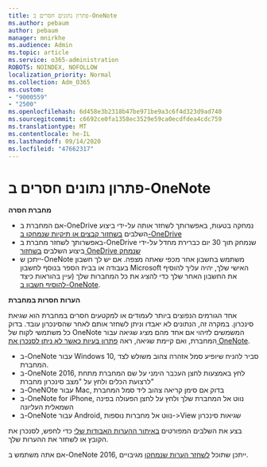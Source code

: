 ```yaml
---
title: פתרון נתונים חסרים ב-OneNote
ms.author: pebaum
author: pebaum
manager: mnirkhe
ms.audience: Admin
ms.topic: article
ms.service: o365-administration
ROBOTS: NOINDEX, NOFOLLOW
localization_priority: Normal
ms.collection: Adm_O365
ms.custom:
- "9000559"
- "2500"
ms.openlocfilehash: 6d458e3b2318b47be971be9a3c6f4d323d9ad740
ms.sourcegitcommit: c6692ce0fa1358ec3529e59ca0ecdfdea4cdc759
ms.translationtype: MT
ms.contentlocale: he-IL
ms.lasthandoff: 09/14/2020
ms.locfileid: "47662317"
---
```

# <a name="resolving-missing-data-in-onenote"></a>פתרון נתונים חסרים ב-OneNote

**מחברת חסרה**

- אם המחברת ב-OneDrive נמחקה בטעות, באפשרותך לשחזר אותה על-ידי ביצוע השלבים [בשחזור קבצים או תיקיות שנמחקו ב-OneDrive](https://support.office.com/article/949ada80-0026-4db3-a953-c99083e6a84f)
- באפשרותך לשחזר מחברת ב-OneDrive שנמחק תוך 30 יום כברירת מחדל על-ידי ביצוע השלבים [בשחזור OneDrive שנמחק](https://docs.microsoft.com/onedrive/restore-deleted-onedrive)
- ייתכן ש-OneNote משתמש בחשבון אחר מכפי שאתה מצפה. אם יש לך חשבון בעבודה או בבית הספר בנוסף לחשבון Microsoft האישי שלך, יהיה עליך להוסיף את החשבון האחר שלך כדי להציג את כל המחברות שלך (עיין בהוראות כיצד [להוסיף חשבון ב-OneNote](https://support.office.com/article/5afff855-54ee-47e4-a773-db048d4ac299).

**הערות חסרות במחברת**

אחד הגורמים הנפוצים ביותר לעמודים או למקטעים חסרים במחברת הוא שגיאת סינכרון. במקרה זה, הנתונים לא יאבדו וניתן לשחזר אותם לאחר שהסינכרון עובד. בדוק כל משתמשי לקוח של OneNote המשמשים לזיהוי אם אחד מהם מציג שגיאה עבור המחברת, ואם קיימת שגיאה, ראה [פתרון בעיות כאשר לא ניתן לסנכרן את OneNote](https://support.office.com/article/299495ef-66d1-448f-90c1-b785a6968d45).

- ב-OneNote עבור Windows 10, סביר להניח שיופיע סמל אזהרה צהוב משולש לצד המחברת.
- ב-OneNote 2016, לחץ באמצעות לחצן העכבר הימני על שם המחברת מתחת לרצועת הכלים ולחץ על "מצב סינכרון מחברת"
- ב-OneNOte עבור Mac, בדוק אם סימן קריאה צהוב ליד סמל המחברת
- ב-OneNote for iPhone, נווט אל המחברת שלך ולחץ על לחצן הפעולה בפינה השמאלית העליונה
- ב-OneNote עבור Android, נווט אל מחברות נוספות->View שגיאות סינכרון

בצע את השלבים המפורטים [באיתור ההערות האבודות שלי](https://support.office.com/article/32cb2bd7-afe7-44d2-a711-398a88421287) כדי לחפש, לסנכרן את הקובץ או לשחזר את ההערות שלך.

אם אתה משתמש ב-OneNote 2016, ייתכן שתוכל [לשחזר הערות שנמחקו](https://support.office.com/article/32ed1036-74fd-4c21-bc28-033a486e6b14) מגיבויים.